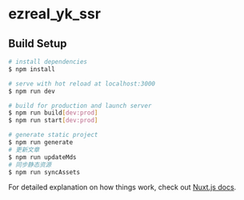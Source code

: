 # ezreal_yk_ssr

## Build Setup

```bash
# install dependencies
$ npm install

# serve with hot reload at localhost:3000
$ npm run dev

# build for production and launch server
$ npm run build[dev:prod]
$ npm run start[dev:prod]

# generate static project
$ npm run generate
# 更新文章
$ npm run updateMds
# 同步静态资源
$ npm run syncAssets
```

For detailed explanation on how things work, check out [Nuxt.js docs](https://nuxtjs.org).
